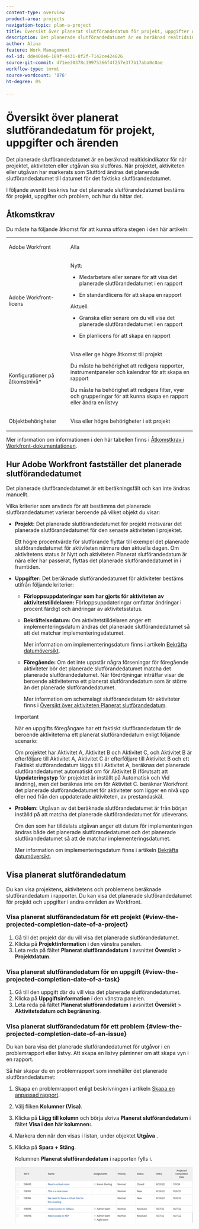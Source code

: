 ```yaml
---
content-type: overview
product-area: projects
navigation-topic: plan-a-project
title: Översikt över planerat slutförandedatum för projekt, uppgifter och ärenden
description: Det planerade slutförandedatumet är en beräknad realtidsindikator för när projektet, aktiviteten eller utgåvan ska slutföras. När projektet, aktiviteten eller utgåvan har markerats som Slutförd ändras det planerade slutförandedatumet till datumet för det faktiska slutförandedatumet.
author: Alina
feature: Work Management
exl-id: dde400e6-189f-4431-8f2f-7142ce424826
source-git-commit: d71ee30378c39975366f4f257e3f7b17aba0c0ae
workflow-type: tm+mt
source-wordcount: '876'
ht-degree: 0%

---
```


# Översikt över planerat slutförandedatum för projekt, uppgifter och ärenden

<!-- Audited: 1/2024 -->

Det planerade slutförandedatumet är en beräknad realtidsindikator för när projektet, aktiviteten eller utgåvan ska slutföras. När projektet, aktiviteten eller utgåvan har markerats som Slutförd ändras det planerade slutförandedatumet till datumet för det faktiska slutförandedatumet.

I följande avsnitt beskrivs hur det planerade slutförandedatumet bestäms för projekt, uppgifter och problem, och hur du hittar det.

## Åtkomstkrav

Du måste ha följande åtkomst för att kunna utföra stegen i den här artikeln:


<table style="table-layout:auto"> 
 <col> 
 <col> 
 <tbody> 
  <tr> 
   <td role="rowheader">Adobe Workfront</td> 
   <td> <p>Alla</p> </td> 
  </tr> 
  <tr> 
   <td role="rowheader">Adobe Workfront-licens</td> 
   <td> 
   <p>Nytt: 
   <ul><li><p>Medarbetare eller senare för att visa det planerade slutförandedatumet i en rapport</p></li> <li><p>En standardlicens för att skapa en rapport</p></li> </ul>

<p>Aktuell: 
   <ul><li><p>Granska eller senare om du vill visa det planerade slutförandedatumet i en rapport</p></li> 
   <li><p>En planlicens för att skapa en rapport</p> </li></ul>
      </td> 
  </tr> 
  <tr> 
   <td role="rowheader">Konfigurationer på åtkomstnivå*</td> 
   <td> <p>Visa eller ge högre åtkomst till projekt</p> <p>Du måste ha behörighet att redigera rapporter, instrumentpaneler och kalendrar för att skapa en rapport</p> <p>Du måste ha behörighet att redigera filter, vyer och grupperingar för att kunna skapa en rapport eller ändra en listvy</p>  </td> 
  </tr> 
  <tr> 
   <td role="rowheader">Objektbehörigheter</td> 
   <td> <p>Visa eller högre behörigheter i ett projekt</p> </td> 
  </tr> 
 </tbody> 
</table>

Mer information om informationen i den här tabellen finns i [Åtkomstkrav i Workfront-dokumentationen](/help/quicksilver/administration-and-setup/add-users/access-levels-and-object-permissions/access-level-requirements-in-documentation.md).

## Hur Adobe Workfront fastställer det planerade slutförandedatumet

Det planerade slutförandedatumet är ett beräkningsfält och kan inte ändras manuellt.

Vilka kriterier som används för att bestämma det planerade slutförandedatumet varierar beroende på vilket objekt du visar:

* **Projekt:** Det planerade slutförandedatumet för projekt motsvarar det planerade slutförandedatumet för den senaste aktiviteten i projektet.

  Ett högre procentvärde för slutförande flyttar till exempel det planerade slutförandedatumet för aktiviteten närmare den aktuella dagen. Om aktivitetens status är Nytt och aktiviteten Planerat slutförandedatum är nära eller har passerat, flyttas det planerade slutförandedatumet in i framtiden.

* **Uppgifter:** Det beräknade slutförandedatumet för aktiviteter bestäms utifrån följande kriterier:

   * **Förloppsuppdateringar som har gjorts för aktiviteten av aktivitetstilldelaren:** Förloppsuppdateringar omfattar ändringar i procent färdigt och ändringar av aktivitetsstatus.
   * **Bekräftelsedatum:** Om aktivitetstilldelaren anger ett implementeringsdatum ändras det planerade slutförandedatumet så att det matchar implementeringsdatumet.

     Mer information om implementeringsdatum finns i artikeln [Bekräfta datumöversikt](../../../manage-work/projects/updating-work-in-a-project/overview-of-commit-dates.md).

   * **Föregående:** Om det inte uppstår några förseningar för föregående aktiviteter bör det planerade slutförandedatumet matcha det planerade slutförandedatumet. När fördröjningar inträffar visar de beroende aktiviteterna ett planerat slutförandedatum som är större än det planerade slutförandedatumet.

     Mer information om schemalagt slutförandedatum för aktiviteter finns i [Översikt över aktiviteten Planerat slutförandedatum](../../../manage-work/tasks/task-information/task-planned-completion-date.md).

  >[!IMPORTANT]
  >
  >När en uppgifts föregångare har ett faktiskt slutförandedatum får de beroende aktiviteterna ett planerat slutförandedatum enligt följande scenario:
  >
  >
  >Om projektet har Aktivitet A, Aktivitet B och Aktivitet C, och Aktivitet B är efterföljare till Aktivitet A, Aktivitet C är efterföljare till Aktivitet B och ett Faktiskt slutförandedatum läggs till i Aktivitet A, beräknas det planerade slutförandedatumet automatiskt om för Aktivitet B (förutsatt att **Uppdateringstyp** för projektet är inställt på Automatisk och Vid ändring), men det beräknas inte om för Aktivitet C. beräknar Workfront det planerade slutförandedatumet för aktiviteter som ligger en nivå upp eller ned från den uppdaterade aktiviteten, av prestandaskäl. 

* **Problem:** Utgåvan av det beräknade slutförandedatumet är från början inställd på att matcha det planerade slutförandedatumet för utleverans.

  Om den som har tilldelats utgåvan anger ett datum för implementeringen ändras både det planerade slutförandedatumet och det planerade slutförandedatumet så att de matchar implementeringsdatumet.

  Mer information om implementeringsdatum finns i artikeln [Bekräfta datumöversikt](../../../manage-work/projects/updating-work-in-a-project/overview-of-commit-dates.md).

## Visa planerat slutförandedatum

Du kan visa projektens, aktivitetens och problemens beräknade slutförandedatum i rapporter. Du kan visa det planerade slutförandedatumet för projekt och uppgifter i andra områden av Workfront.

### Visa planerat slutförandedatum för ett projekt {#view-the-projected-completion-date-of-a-project}

1. Gå till det projekt där du vill visa det planerade slutförandedatumet.
1. Klicka på **Projektinformation** i den vänstra panelen.
1. Leta reda på fältet **Planerat slutförandedatum** i avsnittet **Översikt** > **Projektdatum**.

### Visa planerat slutförandedatum för en uppgift {#view-the-projected-completion-date-of-a-task}

1. Gå till den uppgift där du vill visa det planerade slutförandedatumet.
1. Klicka på **Uppgiftsinformation** i den vänstra panelen.
1. Leta reda på fältet **Planerat slutförandedatum** i avsnittet **Översikt** > **Aktivitetsdatum och begränsning**.

### Visa planerat slutförandedatum för ett problem {#view-the-projected-completion-date-of-an-issue}

Du kan bara visa det planerade slutförandedatumet för utgåvor i en problemrapport eller listvy. Att skapa en listvy påminner om att skapa vyn i en rapport.

Så här skapar du en problemrapport som innehåller det planerade slutförandedatumet:

1. Skapa en problemrapport enligt beskrivningen i artikeln [Skapa en anpassad rapport](../../../reports-and-dashboards/reports/creating-and-managing-reports/create-custom-report.md).
1. Välj fliken **Kolumner (Visa)**.
1. Klicka på **Lägg till kolumn** och börja skriva **Planerat slutförandedatum** i fältet **Visa i den här kolumnen:**.

1. Markera den när den visas i listan, under objektet **Utgåva** . 
1. Klicka på **Spara + Stäng**.

   Kolumnen **Planerat slutförandedatum** i rapporten fylls i. 

   ![](assets/issue-projected-completion-date-in-view-nwe-350x148.png)
